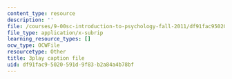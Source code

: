 ```yaml
---
content_type: resource
description: ''
file: /courses/9-00sc-introduction-to-psychology-fall-2011/df91fac95020591d9f83b2a84a4b78bf_zPPsdsAQBx4.vtt
file_type: application/x-subrip
learning_resource_types: []
ocw_type: OCWFile
resourcetype: Other
title: 3play caption file
uid: df91fac9-5020-591d-9f83-b2a84a4b78bf
---
```

